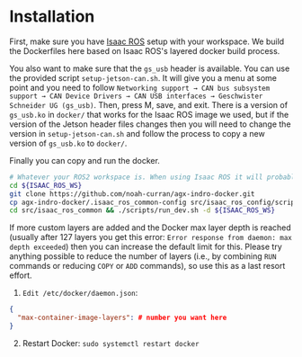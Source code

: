 # Installation
First, make sure you have [Isaac ROS](https://nvidia-isaac-ros.github.io/getting_started/dev_env_setup.html) setup with your workspace. We build the Dockerfiles here based on Isaac ROS's layered docker build process.

You also want to make sure that the `gs_usb` header is available. You can use the provided script `setup-jetson-can.sh`. It will give you a menu at some point and you need to follow `Networking support → CAN bus subsystem support → CAN Device Drivers → CAN USB interfaces → Geschwister Schneider UG (gs_usb)`. Then, press M, save, and exit. There is a version of `gs_usb.ko` in `docker/` that works for the Isaac ROS image we used, but if the version of the Jetson header files changes then you will need to change the version in `setup-jetson-can.sh` and follow the process to copy a new version of `gs_usb.ko` to `docker/`.

Finally you can copy and run the docker.
```bash
# Whatever your ROS2 workspace is. When using Isaac ROS it will probably be ${ISAAC_ROS_WS}.
cd ${ISAAC_ROS_WS}
git clone https://github.com/noah-curran/agx-indro-docker.git
cp agx-indro-docker/.isaac_ros_common-config src/isaac_ros_config/scripts/
cd src/isaac_ros_common && ./scripts/run_dev.sh -d ${ISAAC_ROS_WS}
```

If more custom layers are added and the Docker max layer depth is reached (usually after 127 layers you get this error: `Error response from daemon: max depth exceeded`) then you can increase the default limit for this. Please try anything possible to reduce the number of layers (i.e., by combining `RUN` commands or reducing `COPY` or `ADD` commands), so use this as a last resort effort.

1. `Edit /etc/docker/daemon.json`:
```json
{
  "max-container-image-layers": # number you want here
}
```
2. Restart Docker: `sudo systemctl restart docker`

